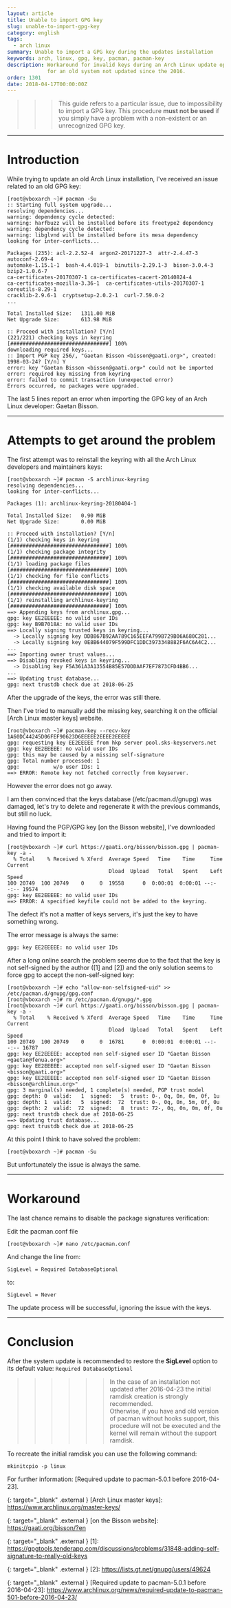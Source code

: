 ```yaml
---
layout: article
title: Unable to import GPG key
slug: unable-to-import-gpg-key
category: english
tags:
  - arch linux
summary: Unable to import a GPG key during the updates installation
keywords: arch, linux, gpg, key, pacman, pacman-key
description: Workaround for invalid keys during an Arch Linux update operation
             for an old system not updated since the 2016.
order: 1301
date: 2018-04-17T00:00:00Z
---
```


>>> This guide refers to a particular issue, due to impossibility to import
a GPG key. This procedure **must not be used** if you simply have a problem
with a non-existent or an unrecognized GPG key.

----
# Introduction

While trying to update an old Arch Linux installation, I've received an issue
related to an old GPG key:

    [root@vboxarch ~]# pacman -Su
    :: Starting full system upgrade...
    resolving dependencies...
    warning: dependency cycle detected:
    warning: harfbuzz will be installed before its freetype2 dependency
    warning: dependency cycle detected:
    warning: libglvnd will be installed before its mesa dependency
    looking for inter-conflicts...
    
    Packages (235): acl-2.2.52-4  argon2-20171227-3  attr-2.4.47-3  autoconf-2.69-4
    automake-1.15.1-1  bash-4.4.019-1  binutils-2.29.1-3  bison-3.0.4-3  bzip2-1.0.6-7
    ca-certificates-20170307-1 ca-certificates-cacert-20140824-4
    ca-certificates-mozilla-3.36-1  ca-certificates-utils-20170307-1  coreutils-8.29-1
    cracklib-2.9.6-1  cryptsetup-2.0.2-1  curl-7.59.0-2
    ...

    Total Installed Size:   1311.00 MiB
    Net Upgrade Size:       613.98 MiB

    :: Proceed with installation? [Y/n] 
    (221/221) checking keys in keyring                           [################################] 100%
    downloading required keys...
    :: Import PGP key 256/, "Gaetan Bisson <bisson@gaati.org>", created: 1998-03-24? [Y/n] Y
    error: key "Gaetan Bisson <bisson@gaati.org>" could not be imported
    error: required key missing from keyring
    error: failed to commit transaction (unexpected error)
    Errors occurred, no packages were upgraded.

The last 5 lines report an error when importing the GPG key of an Arch Linux
developer: Gaetan Bisson.

----
# Attempts to get around the problem

The first attempt was to reinstall the keyring with all the Arch Linux
developers and maintainers keys:

    [root@vboxarch ~]# pacman -S archlinux-keyring
    resolving dependencies...
    looking for inter-conflicts...
    
    Packages (1): archlinux-keyring-20180404-1
    
    Total Installed Size:   0.90 MiB
    Net Upgrade Size:       0.00 MiB
    
    :: Proceed with installation? [Y/n] 
    (1/1) checking keys in keyring                               [################################] 100%
    (1/1) checking package integrity                             [################################] 100%
    (1/1) loading package files                                  [################################] 100%
    (1/1) checking for file conflicts                            [################################] 100%
    (1/1) checking available disk space                          [################################] 100%
    (1/1) reinstalling archlinux-keyring                         [################################] 100%
    ==> Appending keys from archlinux.gpg...
    gpg: key EE2EEEEE: no valid user IDs
    gpg: key B9B7018A: no valid user IDs
    ==> Locally signing trusted keys in keyring...
      -> Locally signing key DDB867B92AA789C165EEFA799B729B06A680C281...
      -> Locally signing key 0E8B644079F599DFC1DDC3973348882F6AC6A4C2...
    ...
    ==> Importing owner trust values...
    ==> Disabling revoked keys in keyring...
      -> Disabling key F5A361A3A13554B85E57DDDAAF7EF7873CFD4BB6...
    ...
    ==> Updating trust database...
    gpg: next trustdb check due at 2018-06-25


After the upgrade of the keys, the error was still there.

Then I've tried to manually add the missing key, searching it on the official
[Arch Linux master keys] website.

    [root@vboxarch ~]# pacman-key --recv-key 1A60DC44245D06FEF90623D6EEEEE2EEEE2EEEEE
    gpg: requesting key EE2EEEEE from hkp server pool.sks-keyservers.net
    gpg: key EE2EEEEE: no valid user IDs
    gpg: this may be caused by a missing self-signature
    gpg: Total number processed: 1
    gpg:           w/o user IDs: 1
    ==> ERROR: Remote key not fetched correctly from keyserver.

However the error does not go away.

I am then convinced that the keys database (/etc/pacman.d/gnupg) was damaged,
let's try to delete and regenerate it with the previous commands, but still no
luck.

Having found the PGP/GPG key [on the Bisson website], I've downloaded and tried
to import it:

    [root@vboxarch ~]# curl https://gaati.org/bisson/bisson.gpg | pacman-key -a -
      % Total    % Received % Xferd  Average Speed   Time    Time     Time  Current
                                     Dload  Upload   Total   Spent    Left  Speed
    100 20749  100 20749    0     0  19558      0  0:00:01  0:00:01 --:--:-- 19574
    gpg: key EE2EEEEE: no valid user IDs
    ==> ERROR: A specified keyfile could not be added to the keyring.

The defect it's not a matter of keys servers, it's just the key to have
something wrong.

The error message is always the same:

    gpg: key EE2EEEEE: no valid user IDs

After a long online search the problem seems due to the fact that the key
is not self-signed by the author ([1] and [2]) and the only solution seems to
force gpg to accept the non-self-signed key:

    [root@vboxarch ~]# echo "allow-non-selfsigned-uid" >> /etc/pacman.d/gnupg/gpg.conf
    [root@vboxarch ~]# rm /etc/pacman.d/gnupg/*.gpg
    [root@vboxarch ~]# curl https://gaati.org/bisson/bisson.gpg | pacman-key -a -
      % Total    % Received % Xferd  Average Speed   Time    Time     Time  Current
                                     Dload  Upload   Total   Spent    Left  Speed
    100 20749  100 20749    0     0  16781      0  0:00:01  0:00:01 --:--:-- 16787
    gpg: key EE2EEEEE: accepted non self-signed user ID "Gaetan Bisson <gaetan@fenua.org>"
    gpg: key EE2EEEEE: accepted non self-signed user ID "Gaetan Bisson <bisson@gaati.org>"
    gpg: key EE2EEEEE: accepted non self-signed user ID "Gaetan Bisson <bisson@archlinux.org>"
    gpg: 3 marginal(s) needed, 1 complete(s) needed, PGP trust model
    gpg: depth: 0  valid:   1  signed:   5  trust: 0-, 0q, 0n, 0m, 0f, 1u
    gpg: depth: 1  valid:   5  signed:  72  trust: 0-, 0q, 0n, 5m, 0f, 0u
    gpg: depth: 2  valid:  72  signed:   8  trust: 72-, 0q, 0n, 0m, 0f, 0u
    gpg: next trustdb check due at 2018-06-25
    ==> Updating trust database...
    gpg: next trustdb check due at 2018-06-25

At this point I think to have solved the problem:

    [root@vboxarch ~]# pacman -Su

But unfortunately the issue is always the same.

----
# Workaround

The last chance remains to disable the package signatures verification:

Edit the pacman.conf file

    [root@vboxarch ~]# nano /etc/pacman.conf

And change the line from:

    SigLevel = Required DatabaseOptional

to:

    SigLevel = Never

The update process will be successful, ignoring the issue with the keys.

----
# Conclusion

After the system update is recommended to restore the **SigLevel** option to
its default value:
```Required DatabaseOptional```

>>>>>> In the case of an installation not updated after 2016-04-23 the initial
ramdisk creation is strongly recommended.  
Otherwise, if you have and old version of pacman without hooks support, this
procedure will not be executed and the kernel will remain without the support
ramdisk.

To recreate the initial ramdisk you can use the following command:

    mkinitcpio -p linux

For further information: [Required update to pacman-5.0.1 before 2016-04-23].

{: target="_blank" .external }
[Arch Linux master keys]: https://www.archlinux.org/master-keys/

{: target="_blank" .external }
[on the Bisson website]: https://gaati.org/bisson/?en

{: target="_blank" .external }
[1]: https://gpgtools.tenderapp.com/discussions/problems/31848-adding-self-signature-to-really-old-keys

{: target="_blank" .external }
[2]: https://lists.gt.net/gnupg/users/49624

{: target="_blank" .external }
[Required update to pacman-5.0.1 before 2016-04-23]: <https://www.archlinux.org/news/required-update-to-pacman-501-before-2016-04-23/>
